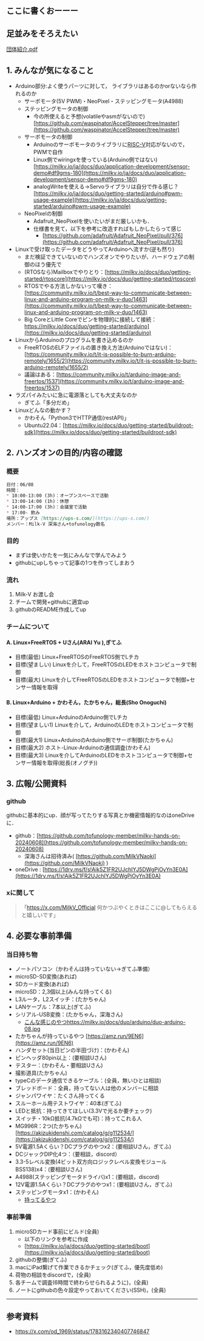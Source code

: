 ## ここに書くおーーー

## 足並みをそろえたい
[団体紹介.pdf](https://1drv.ms/b/s!Aik5Z1FR2UJchIYYttUAW_XDsu4SJw?e=GaevKF)

## 1\. みんなが気になること

* Arduino部分:よく使うパーツに対して， ライブラリはあるのかorないなら作れるのか
    * サーボモータ(5V PWM)・NeoPixel・ステッピングモータ(A4988)
    * ステッピングモータの制御
        * 今の所使えると予想(volatileやasmがないので) [https://github.com/waspinator/AccelStepper/tree/master](https://github.com/waspinator/AccelStepper/tree/master)
    * サーボモータの制御
        * Arduinoのサーボモータのライブラリに[RISC-V](https://milkv.io/docs/duo/getting-started/arduino)対応がないので，PWMで自作
        * Linux側でwiringxを使っている(Arduino側ではない) [https://milkv.io/ja/docs/duo/application-development/sensor-demo#df9gms-180](https://milkv.io/ja/docs/duo/application-development/sensor-demo#df9gms-180)
        * analogWriteを使える→Servoライブラリは自分で作る感じ？[https://milkv.io/ja/docs/duo/getting-started/arduino#pwm-usage-example](https://milkv.io/ja/docs/duo/getting-started/arduino#pwm-usage-example)
    * NeoPixelの制御
        * Adafruit\_NeoPixelを使いたいがまだ厳しいかも．
        * 仕様書を見て，以下を参考に改造すればもしかしたらって感じ
            * [https://github.com/adafruit/Adafruit_NeoPixel/pull/376](https://github.com/adafruit/Adafruit_NeoPixel/pull/376)
* Linuxで受け取ったデータをどうやってArduinoへ流すか(逆も然り) 
    * まだ検証できていないのでハンズオンでやりたいが、ハードウェアの制御のほう優先で
    * (RTOSなら)Mailboxでやりとり：[https://milkv.io/docs/duo/getting-started/rtoscore](https://milkv.io/docs/duo/getting-started/rtoscore)
    * RTOSでやる方法しかないって嘆き：[https://community.milkv.io/t/best-way-to-communicate-between-linux-and-arduino-program-on-milk-v-duo/1463](https://community.milkv.io/t/best-way-to-communicate-between-linux-and-arduino-program-on-milk-v-duo/1463)
    * Big CoreとLittle Coreでピンを物理的に接続して接続：https://milkv.io/docs/duo/getting-started/arduino](https://milkv.io/docs/duo/getting-started/arduino)
* LinuxからArduinoのプログラムを書き込めるのか
    * FreeRTOSのELFファイルの置き換え方法(Arduinoではない)：[https://community.milkv.io/t/it-is-possible-to-burn-arduino-remotely/1655/2](https://community.milkv.io/t/it-is-possible-to-burn-arduino-remotely/1655/2)
    * 議論はある：[https://community.milkv.io/t/arduino-image-and-freertos/1537](https://community.milkv.io/t/arduino-image-and-freertos/1537)
* ラズパイみたいに急に電源落としても大丈夫なのか
    * ぎてふ「多分だめ」
* Linuxどんなの動かす？
    * かわそん「Python3でHTTP通信(restAPI)」
    * Ubuntu22.04：[https://milkv.io/docs/duo/getting-started/buildroot-sdk](https://milkv.io/docs/duo/getting-started/buildroot-sdk)

## 2\. ハンズオンの目的/内容の確認

### 概要
```md
日付：06/08
時間：
* 10:00-13:00 (3h)：オープンスペースで活動
* 13:00-14:00 (1h)：休憩
* 14:00-17:00 (3h)：会議室で活動
* 17:00- 飲み
場所：アップス [https://ups-s.com/](https://ups-s.com/)
メンバー：Milk-V 深海さん+tofunology数名
```

### 目的

* まずは使いかたを一気にみんなで学んでみよう
* githubにupしちゃって記事の1つを作ってしまおう

### 流れ

1. Milk-V お渡し会
2. チームで開発+githubに適宜up
3. githubのREADME作成してup

### チームについて
#### A. Linux+FreeRTOS + Uさん(ARAI Yu ),ぎてふ

* 目標(最低) Linux+FreeRTOSのFreeRTOS側でLチカ
* 目標(望ましい) Linuxを介して，FreeRTOSのLEDをホストコンピュータで制御
* 目標(最大) Linuxを介してFreeRTOSのLEDをホストコンピュータで制御+センサー情報を取得

#### B. Linux+Arduino + かわそん，たかちゃん，総長(Sho Onoguchi)

* 目標(最低) Linux+ArduinoのArduino側でLチカ
* 目標(望ましい1) Linuxを介して，ArduinoのLEDをホストコンピュータで制御
* 目標(最大1) Linux+ArduinoのArduino側でサーボ制御(たかちゃん)
* 目標(最大2) ホスト-Linux-Arduinoの通信調査(かわそん)
* 目標(最大3) Linuxを介してArduinoのLEDをホストコンピュータで制御+センサー情報を取得(総長(オノグチ))

## 3\. 広報/公開資料

### github

githubに基本的にup．顔が写ってたりする写真とか機密情報的なのはoneDriveに．

* github：[https://github.com/tofunology-member/milkv-hands-on-20240608](https://github.com/tofunology-member/milkv-hands-on-20240608)
    * 深海さんは招待済み( [https://github.com/MilkVNaoki](https://github.com/MilkVNaoki) )
* oneDrive : [https://1drv.ms/f/s!Aik5Z1FR2UJchIYJ5DWgPjOyYn3E0A](https://1drv.ms/f/s!Aik5Z1FR2UJchIYJ5DWgPjOyYn3E0A)

### xに関して

> 「https://x.com/MilkV_Official 何かつぶやくときはここに@してもらえると嬉しいです」

## 4\. 必要な事前準備

### 当日持ち物

* ノートパソコン（かわそんは持っていない→ぎてふ準備）
* microSD-SD変換(あれば)
* SDカード変換(あれば)
* microSD：2,3個以上(みんな持ってくる)
* L3ルータ，L2スイッチ：(たかちゃん)
* LANケーブル：7本以上(ぎてふ)
* シリアル-USB変換：(たかちゃん，深海さん)
    * [こんな感じのやつhttps://milkv.io/docs/duo/arduino/duo-arduino-08.jpg](https://milkv.io/docs/duo/arduino/duo-arduino-08.jpg)
* たかちゃんが持っているやつ [https://amz.run/9EN6](https://amz.run/9EN6)
* ハンダセット(当日ピンの半田づけ)：(かわそん)
* ピンヘッダ80pin以上：(要相談Uさん)
* テスター：(かわそん・要相談Uさん)
* 撮影道具(たかちゃん)
* typeCのデータ通信できるケーブル：(全員，無いひとは相談)
* ブレッドボード：全員，持ってない人は他のメンバーに相談
* ジャンパワイヤ：たくさん持ってくる
* スルーホール用テストワイヤ：40本(ぎてふ)
* LEDと抵抗：持ってきてほしい(3.3Vで光るか要チェック)
* スイッチ・10kΩ抵抗(4.7kΩでも可)：持ってこれる人
* MG996R：2つ(たかちゃん) [https://akizukidenshi.com/catalog/g/g112534/](https://akizukidenshi.com/catalog/g/g112534/)
* 5V電源1.5Aくらい？DCプラグのやつx2：(要相談Uさん，ぎてふ)
* DCジャックDIP化4つ：（要相談，discord）
* 3.3-5レベル変換(4ビット双方向ロジックレベル変換モジュール BSS138)x4：(要相談Uさん)
* A4988(ステッピングモータドライバ)x1：(要相談，discord)
* 12V電源1.5Aくらい？DCプラグのやつx1：(要相談Uさん，ぎてふ)
* ステッピングモータx1：(かわそん)
    * [持ってるやつ](https://akizukidenshi.com/catalog/g/g106578/)

### 事前準備

1. microSDカード事前にビルド(全員)
    - 以下のリンクを参考に作成
    - [https://milkv.io/ja/docs/duo/getting-started/boot](https://milkv.io/ja/docs/duo/getting-started/boot)
2. githubの整備(ぎてふ)
3. macにiPad繋げて作業できるかチェック(ぎてふ，優先度低め)
4. 荷物の相談をdiscordで，(全員)
5. 各チームで調査(6時間で終わらせられるように)，(全員)
6. ノートにgithubの色々設定やっておいてください(SSH)，(全員)

---

## 参考資料

* https://x.com/od_1969/status/1783162340407746847